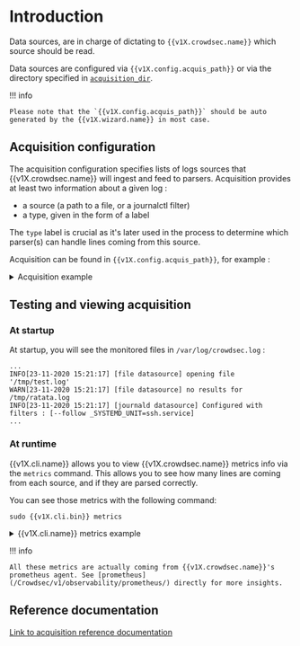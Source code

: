 # Introduction

Data sources, are in charge of dictating to `{{v1X.crowdsec.name}}` which source should be read.

Data sources are configured via  `{{v1X.config.acquis_path}}` or via the directory specified in [`acquisition_dir`](/Crowdsec/v1/references/crowdsec-config/#acquisition_dir).

!!! info 

    Please note that the `{{v1X.config.acquis_path}}` should be auto generated by the {{v1X.wizard.name}} in most case.



## Acquisition configuration


The acquisition configuration specifies lists of logs sources that {{v1X.crowdsec.name}} will ingest and feed to parsers.
Acquisition provides at least two information about a given log :

 - a source (a path to a file, or a journalctl filter)
 - a type, given in the form of a label

The `type` label is crucial as it's later used in the process to determine which parser(s) can handle lines coming from this source.

Acquisition can be found in `{{v1X.config.acquis_path}}`, for example :
<details>
  <summary>Acquisition example</summary>
```yaml
source: file
filenames:
  - /var/log/nginx/access-*.log
  - /var/log/nginx/error.log
labels:
  type: nginx
---
source: journalctl
journalctl_filter:
 - "_SYSTEMD_UNIT=ssh.service"
labels:
  type: syslog
---
source: cloudwatch
group_name: /aws/group/name
aws_profile: production
labels:
  type: syslog
```
</details>



## Testing and viewing acquisition

### At startup

At startup, you will see the monitored files in `/var/log/crowdsec.log` :

```
...
INFO[23-11-2020 15:21:17] [file datasource] opening file '/tmp/test.log' 
WARN[23-11-2020 15:21:17] [file datasource] no results for /tmp/ratata.log 
INFO[23-11-2020 15:21:17] [journald datasource] Configured with filters : [--follow _SYSTEMD_UNIT=ssh.service] 
...
```

### At runtime

{{v1X.cli.name}} allows you to view {{v1X.crowdsec.name}} metrics info via the `metrics` command.
This allows you to see how many lines are coming from each source, and if they are parsed correctly.

You can see those metrics with the following command:
```
sudo {{v1X.cli.bin}} metrics
```


<details>
  <summary>{{v1X.cli.name}} metrics example</summary>

```bash
$ sudo {{v1X.cli.bin}} metrics
...
...
INFO[0000] Acquisition Metrics:     
+--------------------------------------+------------+--------------+----------------+------------------------+
|                SOURCE                | LINES READ | LINES PARSED | LINES UNPARSED | LINES POURED TO BUCKET |
+--------------------------------------+------------+--------------+----------------+------------------------+
| /tmp/test.log                        |         10 |           10 | -              |                     11 |
| journalctl-_SYSTEMD_UNIT=ssh.service |         36 |           12 |             24 |                     17 |
+--------------------------------------+------------+--------------+----------------+------------------------+
...
...
```

</details>


!!! info

    All these metrics are actually coming from {{v1X.crowdsec.name}}'s prometheus agent. See [prometheus](/Crowdsec/v1/observability/prometheus/) directly for more insights.


## Reference documentation

[Link to acquisition reference documentation](/Crowdsec/v1/references/acquisition/)

